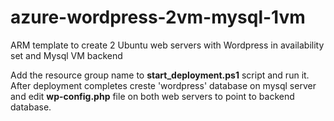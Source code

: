 # azure-wordpress-2vm-mysql-1vm
ARM template to create 2 Ubuntu web servers with Wordpress in availability set and Mysql VM backend

Add the resource group name to <b>start_deployment.ps1</b> script and run it. After deployment completes creste 'wordpress' database on mysql server and edit <b>wp-config.php</b> file on both web servers to point to backend database.
